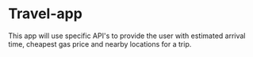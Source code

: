 # Travel-app
This app will use specific API's to provide the user with estimated arrival time, cheapest gas price and nearby locations for a trip.
